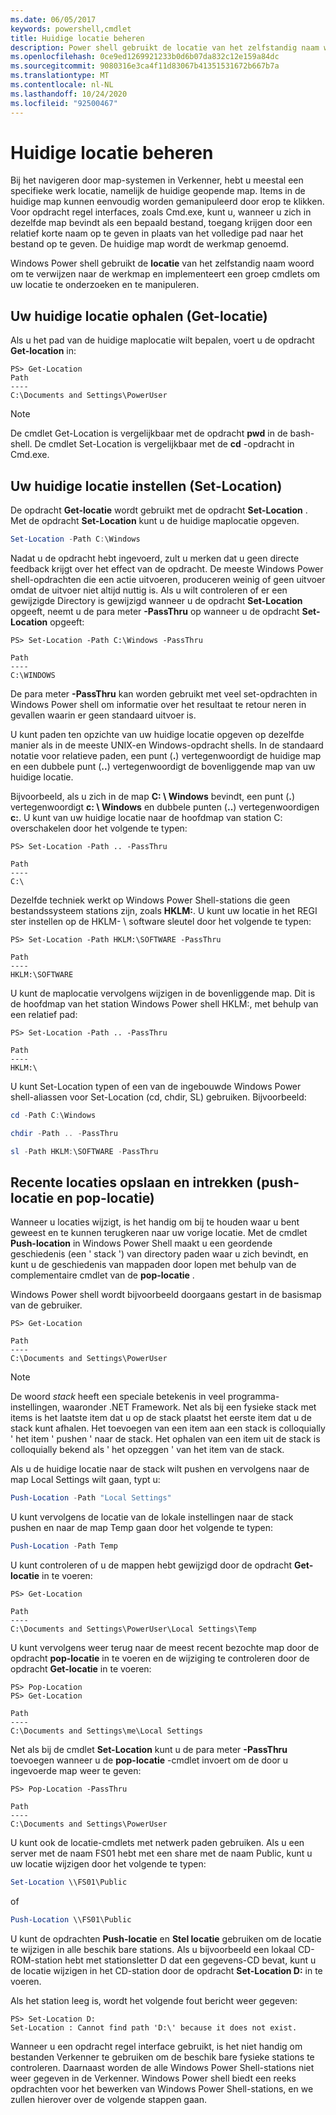 ```yaml
---
ms.date: 06/05/2017
keywords: powershell,cmdlet
title: Huidige locatie beheren
description: Power shell gebruikt de locatie van het zelfstandig naam woord om te verwijzen naar de werkmap en implementeert een groep cmdlets om uw locatie te onderzoeken en te manipuleren.
ms.openlocfilehash: 0ce9ed1269921233b0d6b07da832c12e159a84dc
ms.sourcegitcommit: 9080316e3ca4f11d83067b41351531672b667b7a
ms.translationtype: MT
ms.contentlocale: nl-NL
ms.lasthandoff: 10/24/2020
ms.locfileid: "92500467"
---
```

# <a name="managing-current-location"></a>Huidige locatie beheren

Bij het navigeren door map-systemen in Verkenner, hebt u meestal een specifieke werk locatie, namelijk de huidige geopende map. Items in de huidige map kunnen eenvoudig worden gemanipuleerd door erop te klikken. Voor opdracht regel interfaces, zoals Cmd.exe, kunt u, wanneer u zich in dezelfde map bevindt als een bepaald bestand, toegang krijgen door een relatief korte naam op te geven in plaats van het volledige pad naar het bestand op te geven. De huidige map wordt de werkmap genoemd.

Windows Power shell gebruikt de **locatie** van het zelfstandig naam woord om te verwijzen naar de werkmap en implementeert een groep cmdlets om uw locatie te onderzoeken en te manipuleren.

## <a name="getting-your-current-location-get-location"></a>Uw huidige locatie ophalen (Get-locatie)

Als u het pad van de huidige maplocatie wilt bepalen, voert u de opdracht **Get-location** in:

```
PS> Get-Location
Path
----
C:\Documents and Settings\PowerUser
```

> [!NOTE]
> De cmdlet Get-Location is vergelijkbaar met de opdracht **pwd** in de bash-shell. De cmdlet Set-Location is vergelijkbaar met de **cd** -opdracht in Cmd.exe.

## <a name="setting-your-current-location-set-location"></a>Uw huidige locatie instellen (Set-Location)

De opdracht **Get-locatie** wordt gebruikt met de opdracht **Set-Location** . Met de opdracht **Set-Location** kunt u de huidige maplocatie opgeven.

```powershell
Set-Location -Path C:\Windows
```

Nadat u de opdracht hebt ingevoerd, zult u merken dat u geen directe feedback krijgt over het effect van de opdracht. De meeste Windows Power shell-opdrachten die een actie uitvoeren, produceren weinig of geen uitvoer omdat de uitvoer niet altijd nuttig is. Als u wilt controleren of er een gewijzigde Directory is gewijzigd wanneer u de opdracht **Set-Location** opgeeft, neemt u de para meter **-PassThru** op wanneer u de opdracht **Set-Location** opgeeft:

```
PS> Set-Location -Path C:\Windows -PassThru

Path
----
C:\WINDOWS
```

De para meter **-PassThru** kan worden gebruikt met veel set-opdrachten in Windows Power shell om informatie over het resultaat te retour neren in gevallen waarin er geen standaard uitvoer is.

U kunt paden ten opzichte van uw huidige locatie opgeven op dezelfde manier als in de meeste UNIX-en Windows-opdracht shells. In de standaard notatie voor relatieve paden, een punt (**.**) vertegenwoordigt de huidige map en een dubbele punt (**..**) vertegenwoordigt de bovenliggende map van uw huidige locatie.

Bijvoorbeeld, als u zich in de map **C: \\ Windows** bevindt, een punt (**.**) vertegenwoordigt **c: \\ Windows** en dubbele punten (**..**) vertegenwoordigen **c:**. U kunt van uw huidige locatie naar de hoofdmap van station C: overschakelen door het volgende te typen:

```
PS> Set-Location -Path .. -PassThru

Path
----
C:\
```

Dezelfde techniek werkt op Windows Power Shell-stations die geen bestandssysteem stations zijn, zoals **HKLM:**. U kunt uw locatie in het REGI ster instellen op de HKLM- \\ software sleutel door het volgende te typen:

```
PS> Set-Location -Path HKLM:\SOFTWARE -PassThru

Path
----
HKLM:\SOFTWARE
```

U kunt de maplocatie vervolgens wijzigen in de bovenliggende map. Dit is de hoofdmap van het station Windows Power shell HKLM:, met behulp van een relatief pad:

```
PS> Set-Location -Path .. -PassThru

Path
----
HKLM:\
```

U kunt Set-Location typen of een van de ingebouwde Windows Power shell-aliassen voor Set-Location (cd, chdir, SL) gebruiken. Bijvoorbeeld:

```powershell
cd -Path C:\Windows
```

```powershell
chdir -Path .. -PassThru
```

```powershell
sl -Path HKLM:\SOFTWARE -PassThru
```

## <a name="saving-and-recalling-recent-locations-push-location-and-pop-location"></a>Recente locaties opslaan en intrekken (push-locatie en pop-locatie)

Wanneer u locaties wijzigt, is het handig om bij te houden waar u bent geweest en te kunnen terugkeren naar uw vorige locatie. Met de cmdlet **Push-location** in Windows Power Shell maakt u een geordende geschiedenis (een ' stack ') van directory paden waar u zich bevindt, en kunt u de geschiedenis van mappaden door lopen met behulp van de complementaire cmdlet van de **pop-locatie** .

Windows Power shell wordt bijvoorbeeld doorgaans gestart in de basismap van de gebruiker.

```
PS> Get-Location

Path
----
C:\Documents and Settings\PowerUser
```

> [!NOTE]
> De woord *stack* heeft een speciale betekenis in veel programma-instellingen, waaronder .NET Framework. Net als bij een fysieke stack met items is het laatste item dat u op de stack plaatst het eerste item dat u de stack kunt afhalen. Het toevoegen van een item aan een stack is colloquially ' het item ' pushen ' naar de stack. Het ophalen van een item uit de stack is colloquially bekend als ' het opzeggen ' van het item van de stack.

Als u de huidige locatie naar de stack wilt pushen en vervolgens naar de map Local Settings wilt gaan, typt u:

```powershell
Push-Location -Path "Local Settings"
```

U kunt vervolgens de locatie van de lokale instellingen naar de stack pushen en naar de map Temp gaan door het volgende te typen:

```powershell
Push-Location -Path Temp
```

U kunt controleren of u de mappen hebt gewijzigd door de opdracht **Get-locatie** in te voeren:

```
PS> Get-Location

Path
----
C:\Documents and Settings\PowerUser\Local Settings\Temp
```

U kunt vervolgens weer terug naar de meest recent bezochte map door de opdracht **pop-locatie** in te voeren en de wijziging te controleren door de opdracht **Get-locatie** in te voeren:

```
PS> Pop-Location
PS> Get-Location

Path
----
C:\Documents and Settings\me\Local Settings
```

Net als bij de cmdlet **Set-Location** kunt u de para meter **-PassThru** toevoegen wanneer u de **pop-locatie** -cmdlet invoert om de door u ingevoerde map weer te geven:

```
PS> Pop-Location -PassThru

Path
----
C:\Documents and Settings\PowerUser
```

U kunt ook de locatie-cmdlets met netwerk paden gebruiken. Als u een server met de naam FS01 hebt met een share met de naam Public, kunt u uw locatie wijzigen door het volgende te typen:

```powershell
Set-Location \\FS01\Public
```

of

```powershell
Push-Location \\FS01\Public
```

U kunt de opdrachten **Push-locatie** en **Stel locatie** gebruiken om de locatie te wijzigen in alle beschik bare stations. Als u bijvoorbeeld een lokaal CD-ROM-station hebt met stationsletter D dat een gegevens-CD bevat, kunt u de locatie wijzigen in het CD-station door de opdracht **Set-Location D:** in te voeren.

Als het station leeg is, wordt het volgende fout bericht weer gegeven:

```
PS> Set-Location D:
Set-Location : Cannot find path 'D:\' because it does not exist.
```

Wanneer u een opdracht regel interface gebruikt, is het niet handig om bestanden Verkenner te gebruiken om de beschik bare fysieke stations te controleren. Daarnaast worden de alle Windows Power Shell-stations niet weer gegeven in de Verkenner. Windows Power shell biedt een reeks opdrachten voor het bewerken van Windows Power Shell-stations, en we zullen hierover over de volgende stappen gaan.
